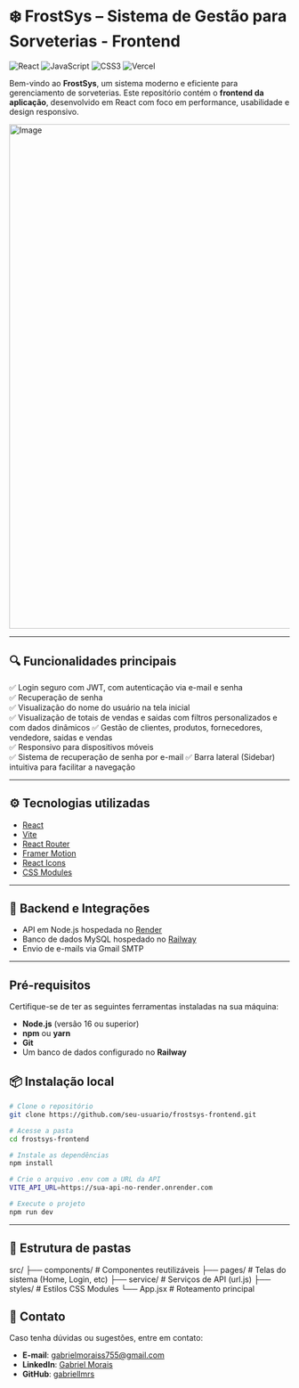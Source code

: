 # ❄️ FrostSys – Sistema de Gestão para Sorveterias - Frontend

![React](https://img.shields.io/badge/react-%2320232a.svg?style=for-the-badge&logo=react&logoColor=%2361DAFB)
![JavaScript](https://img.shields.io/badge/javascript-%23323330.svg?style=for-the-badge&logo=javascript&logoColor=%23F7DF1E)
![CSS3](https://img.shields.io/badge/css3-%231572B6.svg?style=for-the-badge&logo=css3&logoColor=white)
![Vercel](https://img.shields.io/badge/vercel-%23000000.svg?style=for-the-badge&logo=vercel&logoColor=white)


Bem-vindo ao **FrostSys**, um sistema moderno e eficiente para gerenciamento de sorveterias. Este repositório contém o **frontend da aplicação**, desenvolvido em React com foco em performance, usabilidade e design responsivo.

<img width="1918" height="906" alt="Image" src="https://github.com/user-attachments/assets/7e4260df-62df-42b0-ae8f-55a8a172cb45" />

---

## 🔍 Funcionalidades principais

✅ Login seguro com JWT, com autenticação via e-mail e senha  
✅ Recuperação de senha   
✅ Visualização do nome do usuário na tela inicial  
✅ Visualização de totais de vendas e saidas com filtros personalizados e com dados dinâmicos 
✅ Gestão de clientes, produtos, fornecedores, vendedore, saidas e vendas  
✅ Responsivo para dispositivos móveis  
✅ Sistema de recuperação de senha por e-mail
✅ Barra lateral (Sidebar) intuitiva para facilitar a navegação

---

## ⚙️ Tecnologias utilizadas

- [React](https://reactjs.org/)
- [Vite](https://vitejs.dev/)
- [React Router](https://reactrouter.com/)
- [Framer Motion](https://www.framer.com/motion/)
- [React Icons](https://react-icons.github.io/react-icons/)
- [CSS Modules](https://github.com/css-modules/css-modules)

---

## 🔗 Backend e Integrações

- API em Node.js hospedada no [Render](https://render.com/)
- Banco de dados MySQL hospedado no [Railway](https://railway.app/)
- Envio de e-mails via Gmail SMTP

---

## Pré-requisitos

Certifique-se de ter as seguintes ferramentas instaladas na sua máquina:

- **Node.js** (versão 16 ou superior)
- **npm** ou **yarn**
- **Git**
- Um banco de dados configurado no **Railway**

## 📦 Instalação local


```bash
# Clone o repositório
git clone https://github.com/seu-usuario/frostsys-frontend.git

# Acesse a pasta
cd frostsys-frontend

# Instale as dependências
npm install

# Crie o arquivo .env com a URL da API
VITE_API_URL=https://sua-api-no-render.onrender.com

# Execute o projeto
npm run dev
```
---

## 📁 Estrutura de pastas
src/
├── components/       # Componentes reutilizáveis
├── pages/            # Telas do sistema (Home, Login, etc)
├── service/          # Serviços de API (url.js)
├── styles/           # Estilos CSS Modules
└── App.jsx           # Roteamento principal

## 📩 Contato

Caso tenha dúvidas ou sugestões, entre em contato:

- **E-mail**: [gabrielmoraiss755@gmail.com](mailto:gabrielmoraiss755@gmail.com)
- **LinkedIn**: [Gabriel Morais](https://www.linkedin.com/in/gabriel-morais-649016295/)
- **GitHub**: [gabriellmrs](https://github.com/gabriellmrs)




